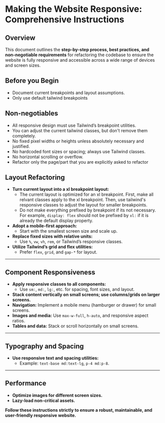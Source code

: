# Making the Website Responsive: Comprehensive Instructions

## Overview
This document outlines the **step-by-step process, best practices, and non-negotiable requirements** for refactoring the codebase to ensure the website is fully responsive and accessible across a wide range of devices and screen sizes.

## Before you Begin
  - Document current breakpoints and layout assumptions.
  - Only use default tailwind breakpoints

## Non-negotiables
  - All responsive design must use Tailwind’s breakpoint utilities.
  - You can adjust the current tailwind classes, but don't remove them completely.
  - No fixed pixel widths or heights unless absolutely necessary and justified.
  - No hardcoded font sizes or spacing; always use Tailwind classes.
  - No horizontal scrolling or overflow.
  - Refactor only the page/part that you are explicitly asked to refactor

## Layout Refactoring
- **Turn current layout into a xl breakpoint layout:**
  - The current layout is optimized for an xl breakpoint. First, make all relvant classes apply to the xl breakpoint. Then, use tailwind's responsive classes to adjust the layout for smaller breakpoints.
  - Do not make everything prefixed by breakpoint if its not necessary. For example, `display: flex` should not be prefixed by `xl:` if it is already the default display property.
- **Adopt a mobile-first approach:**
  - Start with the smallest screen size and scale up. 
- **Replace fixed sizes with relative units:**
  - Use `%`, `vw`, `vh`, `rem`, or Tailwind’s responsive classes.
- **Utilize Tailwind’s grid and flex utilities:**
  - Prefer `flex`, `grid`, and `gap-*` for layout.

---

## Component Responsiveness

- **Apply responsive classes to all components:**
  - Use `sm:`, `md:`, `lg:`, etc. for spacing, font sizes, and layout.
- **Stack content vertically on small screens; use columns/grids on larger screens.**
- **Navigation:** Implement a mobile menu (hamburger or drawer) for small screens.
- **Images and media:** Use `max-w-full`, `h-auto`, and responsive aspect ratios.
- **Tables and data:** Stack or scroll horizontally on small screens.

---

## Typography and Spacing

- **Use responsive text and spacing utilities:**
  - Example: `text-base md:text-lg`, `p-4 md:p-8`.

---

## Performance

- **Optimize images for different screen sizes.**
- **Lazy-load non-critical assets.**

**Follow these instructions strictly to ensure a robust, maintainable, and user-friendly responsive website.**